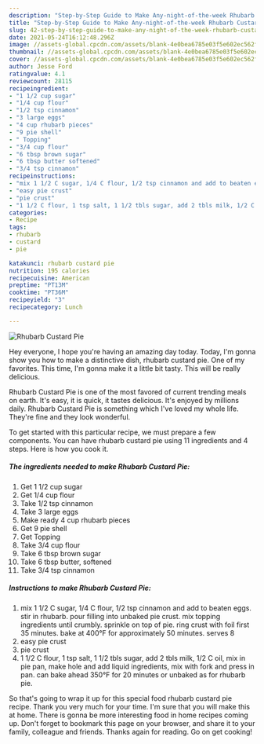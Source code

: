 ```yaml
---
description: "Step-by-Step Guide to Make Any-night-of-the-week Rhubarb Custard Pie"
title: "Step-by-Step Guide to Make Any-night-of-the-week Rhubarb Custard Pie"
slug: 42-step-by-step-guide-to-make-any-night-of-the-week-rhubarb-custard-pie
date: 2021-05-24T16:12:48.296Z
image: //assets-global.cpcdn.com/assets/blank-4e0bea6785e03f5e602ec562f230caae08da540cada707380b4fe1bbebba43da.png
thumbnail: //assets-global.cpcdn.com/assets/blank-4e0bea6785e03f5e602ec562f230caae08da540cada707380b4fe1bbebba43da.png
cover: //assets-global.cpcdn.com/assets/blank-4e0bea6785e03f5e602ec562f230caae08da540cada707380b4fe1bbebba43da.png
author: Jesse Ford
ratingvalue: 4.1
reviewcount: 28115
recipeingredient:
- "1 1/2 cup sugar"
- "1/4 cup flour"
- "1/2 tsp cinnamon"
- "3 large eggs"
- "4 cup rhubarb pieces"
- "9 pie shell"
- " Topping"
- "3/4 cup flour"
- "6 tbsp brown sugar"
- "6 tbsp butter softened"
- "3/4 tsp cinnamon"
recipeinstructions:
- "mix 1 1/2 C sugar, 1/4 C flour, 1/2 tsp cinnamon and add to beaten eggs.  stir in rhubarb.  pour filling into unbaked pie crust.  mix topping ingredients until crumbly.  sprinkle on top of pie.  ring crust with foil first 35 minutes.  bake at 400°F for approximately 50 minutes.  serves 8"
- "easy pie crust"
- "pie crust"
- "1 1/2 C flour, 1 tsp salt, 1 1/2 tbls sugar, add 2 tbls milk, 1/2 C oil, mix in pie pan, make hole and add liquid ingredients, mix with fork and press in pan.  can bake ahead 350°F for 20 minutes or unbaked as for rhubarb pie."
categories:
- Recipe
tags:
- rhubarb
- custard
- pie

katakunci: rhubarb custard pie 
nutrition: 195 calories
recipecuisine: American
preptime: "PT13M"
cooktime: "PT36M"
recipeyield: "3"
recipecategory: Lunch

---
```



![Rhubarb Custard Pie](//assets-global.cpcdn.com/assets/blank-4e0bea6785e03f5e602ec562f230caae08da540cada707380b4fe1bbebba43da.png)

Hey everyone, I hope you're having an amazing day today. Today, I'm gonna show you how to make a distinctive dish, rhubarb custard pie. One of my favorites. This time, I'm gonna make it a little bit tasty. This will be really delicious.

Rhubarb Custard Pie is one of the most favored of current trending meals on earth. It's easy, it is quick, it tastes delicious. It's enjoyed by millions daily. Rhubarb Custard Pie is something which I've loved my whole life. They're fine and they look wonderful.




To get started with this particular recipe, we must prepare a few components. You can have rhubarb custard pie using 11 ingredients and 4 steps. Here is how you cook it.

<!--inarticleads1-->

##### The ingredients needed to make Rhubarb Custard Pie:

1. Get 1 1/2 cup sugar
1. Get 1/4 cup flour
1. Take 1/2 tsp cinnamon
1. Take 3 large eggs
1. Make ready 4 cup rhubarb pieces
1. Get 9 pie shell
1. Get  Topping
1. Take 3/4 cup flour
1. Take 6 tbsp brown sugar
1. Take 6 tbsp butter, softened
1. Take 3/4 tsp cinnamon




<!--inarticleads2-->

##### Instructions to make Rhubarb Custard Pie:

1. mix 1 1/2 C sugar, 1/4 C flour, 1/2 tsp cinnamon and add to beaten eggs.  stir in rhubarb.  pour filling into unbaked pie crust.  mix topping ingredients until crumbly.  sprinkle on top of pie.  ring crust with foil first 35 minutes.  bake at 400°F for approximately 50 minutes.  serves 8
1. easy pie crust
1. pie crust
1. 1 1/2 C flour, 1 tsp salt, 1 1/2 tbls sugar, add 2 tbls milk, 1/2 C oil, mix in pie pan, make hole and add liquid ingredients, mix with fork and press in pan.  can bake ahead 350°F for 20 minutes or unbaked as for rhubarb pie.




So that's going to wrap it up for this special food rhubarb custard pie recipe. Thank you very much for your time. I'm sure that you will make this at home. There is gonna be more interesting food in home recipes coming up. Don't forget to bookmark this page on your browser, and share it to your family, colleague and friends. Thanks again for reading. Go on get cooking!
